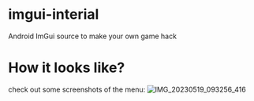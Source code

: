 # imgui-interial
Android ImGui source to make your own game hack


# How it looks like?
check out some screenshots of the menu:
![IMG_20230519_093256_416](https://github.com/TrueFe3r/imgui-interial/assets/93656095/c59288f5-bb91-4171-8803-a6f6dae98619)

